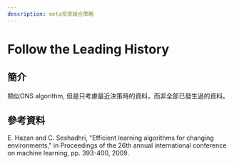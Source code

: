 ```yaml
---
description: meta投資組合策略
---
```


# Follow the Leading History

## 簡介

類似ONS algorithm, 但是只考慮最近決策時的資料，而非全部已發生過的資料。

## 參考資料

E. Hazan and C. Seshadhri, "Efficient learning algorithms for changing environments," in Proceedings of the 26th annual international conference on machine learning, pp. 393-400, 2009.
